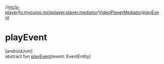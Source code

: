 //[mcls-player](../../../index.md)/[tv.mycujoo.mclsplayer.player.mediator](../index.md)/[VideoPlayerMediator](index.md)/[playEvent](play-event.md)

# playEvent

[androidJvm]\
abstract fun [playEvent](play-event.md)(event: EventEntity)
